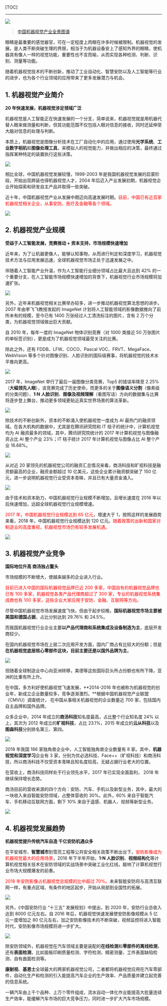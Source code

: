 <!--
+++
title       = "【转载】2019中国机器视觉产业全景图谱"
description = "1. 机器视觉产业简介; 2. 机器视觉产业规模; 3. 机器视觉产业竞争; 4. 机器视觉发展趋势"
date        = "2022-01-03"
tags        = []
categories  = ["8-business","83-行业分析"]
series      = []
keywords    = []
weight      = 5
toc         = true
draft       = false
+++ -->

[TOC]

---

![](https://img2020.cnblogs.com/blog/2039866/202009/2039866-20200903160033615-705856550.jpg) <!-- 中国机器视觉产业全景图谱/中国机器视觉产业全景图谱-0.jpg -->

> [中国机器视觉产业全景图谱](https://www.toutiao.com/i6717769414466339339/)

眼睛是最重要的感觉器官，可在一定程度上肉眼在许多时候被限制。机器视觉的发展，是人类不断突破生理的界限，相当于为机器设备安上了感知外界的眼睛，使机器具有像人一样的视觉功能，重要性也不言而喻，从而实现各种检测、判断、识别、测量等功能。

随着机器视觉技术的不断创新，推动了工业自动化、智慧安防以及人工智能等行业的进步，也为各个行业领域的应用带来了更多发展潜力与机会。

## 1. 机器视觉产业简介

**20 年快速发展，机器视觉涉足领域广泛**

机器视觉是人工智能正在快速发展的一个分支，简单说来，机器视觉就是用机器代替人眼来做测量和判断，但其功能范围不仅包括人眼对信息的接收，同时还延伸至大脑对信息的处理与判断。

本质上，机器视觉是图像分析技术在工厂自动化中的应用，通过使用**光学系统**、**工业数字相机**和**图像处理工具**，来模拟人的视觉能力，并做出相应的决策，最终通过指挥某种特定的装置执行这些决策。

![](https://img2020.cnblogs.com/blog/2039866/202009/2039866-20200903160033947-1020344766.jpg) <!-- 中国机器视觉产业全景图谱/1_1f24cab2477f4e9c9de45cc5aea176df.jpg -->

相比全球，中国机器视觉发展较慢，1999-2003 年是我国机器视觉发展的启蒙阶段，开始出现跨装也得机器视觉人才，2004 年后迈入产业发展初期，机器视觉企业开始探索和研发自主产品并取得一些突破。

近十年，中国机器视觉产业从发展中期迈向高速发展时期。<font color=#FF0000>目前，中国已有近百家机器视觉相关企业，从事安防、医疗及金融等各个领域。</font>

![](https://img2020.cnblogs.com/blog/2039866/202009/2039866-20200903160034378-627149967.jpg) <!-- 中国机器视觉产业全景图谱/2_16154aea49fb4d749191c6559fbb5238.jpg -->

## 2. 机器视觉产业规模

**受益于人工智能发展，竞赛推动 + 资本支持，市场规模快速增加**

近年来，为了让机器更像人，能够认知事物，从而进行判定和深度学习，机器视觉技术方法与应用发展迅速，全球机器视觉市场正处于迅速发展之中。

伴随着人工智能产业升温，作为人工智能行业细分领域占比最大且达到 42% 的一个重要分支，在人工智能市场规模快速增加的背景下，机器视觉行业市场规模将加速扩张。

![](https://img2020.cnblogs.com/blog/2039866/202009/2039866-20200903160034603-517589795.jpg) <!-- 中国机器视觉产业全景图谱/3_0203ca9710474046a8f251e38f4992cf.jpg -->

另外，近年来机器视觉相关比赛举办较多，进一步推动机器视觉算法思想的进步。2007 年由李飞飞教授发起的 ImageNet 计划将人工智能领域的影像数据推向了前所未有的规模，至今已有 1400 万张经过人工清洗标注的图片，含有 2 万个分类，为机器视觉领域做出巨大贡献。

自 2010 年，每年一度的 ImageNet 物体识别竞赛（对 1000 类接近 50 万张图片的单标签识别），更是成为了机器视觉领域最受关注的比赛。

除此之外，还有 FDDB、LFW、COCO、Pascal VOC、FRVT、MegaFace、WebVision 等多个针对图像识别、人脸识别的国际级赛事，将机器视觉的技术水平推向更高。

![](https://img2020.cnblogs.com/blog/2039866/202009/2039866-20200903160034963-940617903.jpg) <!-- 中国机器视觉产业全景图谱/4_d1ccf5f94b004fde8112acdaa93ddd80.jpg -->

2017 年，ImageNet 举行了最后一届图像分类竞赛，Top5 的错误率降至 2.25%（**大幅领先人眼**），该竞赛完成了历史使命，而更多的关于**图像语义分割**（像素级的分类问题）、**1:N 人脸识别**、**图像及视频理解**（看图写话）方向的数据集与比赛将逐步登上舞台，推动更多领域更贴近真实世界场景的算法革新。

![](https://img2020.cnblogs.com/blog/2039866/202009/2039866-20200903160035208-430761232.jpg) <!-- 中国机器视觉产业全景图谱/5_3311e99adbd14b93b9e2f9a6a238868a.jpg -->

除技术的不断创新外，资本的不断涌入使机器视觉一度成为 AI 最热门的融资领域。在各大机构的数据中，尤其是在腾讯研究院和 IT 桔子的统计中，计算机视觉均为 AI 融资最多的领域，其中，腾讯研究院统计的 2017 年计算机视觉与图像融资占比 AI 整个产业 23%；IT 桔子统计 2017 年计算机视觉与图像占比 AI 整个产业 16.68%。

![](https://img2020.cnblogs.com/blog/2039866/202009/2039866-20200903160035426-203176742.jpg) <!-- 中国机器视觉产业全景图谱/6_ca10581d28664c4d8deda420c0013041.jpg -->

从对近 20 家领先的机器视觉公司的融资汇总情况来看，商汤科技和旷视科技是融资额最高的企业，融资金额超过 10 亿美元，这些企业累计融资额突破了 150 亿元，进一步说明机器视觉行业受资本青睐，并且已有大量资金涌入。

![](https://img2020.cnblogs.com/blog/2039866/202009/2039866-20200903160035672-1660509405.jpg) <!-- 中国机器视觉产业全景图谱/7_8051e9db72b943c2b1c47784f94357fd.jpg -->

由于技术和资本助力，中国机器视觉行业规模不断增加，且增长速度在 2016 年以后快速增加，远超全球机器视觉行业规模增速。

<font color=#FF0000>2017 年，中国机器视觉行业规模达到 65 亿元</font>，增速大于 1，按照这样的发展趋势来看，2018 年，中国机器视觉行业规模达到 120 亿元。<font color=#FF0000>随着政策的出新和国家对制造业的高度重视，机器视觉市场仍有较多发展机遇。</font>

![](https://img2020.cnblogs.com/blog/2039866/202009/2039866-20200903160036005-1069814550.jpg) <!-- 中国机器视觉产业全景图谱/8_b584e402776246108fd30c82fbd2381b.jpg -->

## 3. 机器视觉产业竞争

**国际地位升高 商汤独占鳌头**

市场规模的不断增大，使越来越多的企业进入行业。

<font color=#FF0000>目前已进入中国的国际机器视觉品牌已近 200 多家，中国自有的机器视觉品牌也已有 100 多家，机器视觉各类产品代理商超过了 300 家，专业的机器视觉系统集成商也有 100 多家，这些企业大家应用于安防、金融、互联网等方向。</font>

尽管中国机器视觉市场发展速度飞快，但由于起步较晚，**国际机器视觉市场主要被美国和德国占据**，占比分别达到 29.76% 和 24.5%。

而我国机器视觉行业企业主要**以产品代理商和系统集成及设备制造为主**，底层开发商较少。

在国内机器视觉市场在上层二次应用开发方面，国内厂商占有比较大的份额；但是**在机器视觉底层核心零部件这块，目前主要还是以国外品牌为主**。

![](https://img2020.cnblogs.com/blog/2039866/202009/2039866-20200903160036215-1043474709.jpg) <!-- 中国机器视觉产业全景图谱/中国机器视觉产业全景图谱-1.jpg -->

但随着全球制造业中心向亚洲转移，美德等这些国际巨头所占份额也有所下降，亚洲的比重有所上升。

在中国，多方利好使机器视觉飞速发展，**2014-2016 年也被称为机器视觉的创业年，新成立企业数量较多，竞争逐渐激烈。**根据中国机器视觉产业联盟（CMVU）调查统计， 在中国从事相关机器视觉的企业数量近 700 家，包括国内自主品牌和国外品牌。

众多企业中，2014 年成立的**商汤科技**知名度最高，占比整个行业知名度 24% 以上，其次为 2012 年成立的**旷视科技**，占比 23.1%，2015 年成立的**云从科技**以及**图森科技**分别排名第三、第四。

![](https://img2020.cnblogs.com/blog/2039866/202009/2039866-20200903160036461-316015240.jpg) <!-- 中国机器视觉产业全景图谱/10_493c098f64bb40cfa1d3941b76457f97.jpg -->

2018 年我国 186 家独角兽企业中，人工智能独角兽企业数量有 8 家。其中，**机器视觉和深度学习**企业有 3 家，分别为优必选科技、Face++（旷视科技）和商汤科技，所以商汤科技不仅受资本青睐且知名度较高，无疑占据行业老大的位置。

在营收上，商汤科技同样处于行业领先水平，2017 年已实现全面盈利， 2018 年继续保持增长态势。

商汤目前的营收来源的四个方向：安防、汽车、手机以及新型业务，其中，最大的一块收入来自智能安防领域，占整体营收的 30%。此外，60% 来自于智能汽车、手机移动互联网方面，剩下 10% 来自于遥感、机器人、视频等新型业务。

![](https://img2020.cnblogs.com/blog/2039866/202009/2039866-20200903160036799-1918252547.jpg) <!-- 中国机器视觉产业全景图谱/11_290850e954e24b20b1e5c83b13f08cf2.jpg -->

## 4. 机器视觉发展趋势

**机器视觉提升传统汽车自造 千亿安防机遇众多**

在平安城市、**智慧城市**到雪亮工程等公共安全相关政策不断出台下，<font color=#FF0000>安防影像成为机器视觉最大的应用场景</font>，2016 年下半年开始，**1:N 人脸识别**、**视频结构化**等计算机视觉相关技术在安防领域的实战场景中突破工业化红线，敲响了计算机视觉行业市场大规模爆发的前奏。

<font color=#FF0000>2018 年安防影像占机器视觉总规模的比中超过 70%。</font>未来智能安防将与高清互联网一样，有重点区域、有条件的地区起步，开始从局部到全国性的拓展。

![](https://img2020.cnblogs.com/blog/2039866/202009/2039866-20200903160037079-238927961.jpg) <!-- 中国机器视觉产业全景图谱/12_747dbaad0c8141458541316d01cd98a2.jpg -->

另外，《中国安防行业 “十三五” 发展规划》中提出，到 2020 年，安防行业总收入达到 8000 亿元左右。自 2016 年后，机器视觉快速发展使安防影像规模从 5 亿元一度增加之 80 亿元左右，加之安防影像技术的不断突破，视频监控将进入智能时代，安防影像市场规模将进一步扩大。

![](https://img2020.cnblogs.com/blog/2039866/202009/2039866-20200903160037314-1664302924.jpg) <!-- 中国机器视觉产业全景图谱/中国机器视觉产业全景图谱-2.jpg -->

除安防领域外，机器视觉在汽车领域主要是装配的**在线检测**和**零部件的离线检测**，还有**表面检测**，比如面板印刷质量检测、字符检测、精密测量、工件表面缺陷检测、自有曲面检测等。

**康耐视**、**基恩士**全球最大的两家机器视觉公司，二者都将机器视觉应用在汽车零部件，自动化生产和检测的引入能提高汽车企业的生产效率、产品质量并建立起完善的信息系统。

一辆汽车由上千个品种、上万个零件组成，流水自动一体化作业能提高大批量连续生产效率，能缓解汽车市场的巨大竞争压力，同时进一步扩大汽车市场规模。
